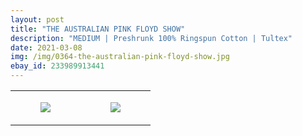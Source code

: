 ```yaml
---
layout: post
title: "THE AUSTRALIAN PINK FLOYD SHOW"
description: "MEDIUM | Preshrunk 100% Ringspun Cotton | Tultex"
date: 2021-03-08
img: /img/0364-the-australian-pink-floyd-show.jpg
ebay_id: 233989913441
---
```




<table style="width:100%;"><tr><td style="vertical-align:top;">
      <figure class="tmblr-full" data-orig-height="2048" data-orig-width="1365" data-orig-src="https://concertshirts.netlify.app/shirts/0364/0364-01.jpg"><img src="https://64.media.tumblr.com/d9a51f07aac0f93a575a70c021d64a02/412a12581bf621cd-2b/s540x810/47492501be9661ce86bfd1cc603634db46bc8a76.jpg" data-orig-height="2048" data-orig-width="1365" data-orig-src="https://concertshirts.netlify.app/shirts/0364/0364-01.jpg"/></figure></td>
    <td style="vertical-align:top;">
      <figure class="tmblr-full" data-orig-height="2048" data-orig-width="1365" data-orig-src="https://concertshirts.netlify.app/shirts/0364/0364-02.jpg"><img src="https://64.media.tumblr.com/7fdd7b81777625eeb3c1e6636d49bb2d/412a12581bf621cd-42/s540x810/ea335f701ddeba748d95fab1571f730125f8bb96.jpg" data-orig-height="2048" data-orig-width="1365" data-orig-src="https://concertshirts.netlify.app/shirts/0364/0364-02.jpg"/></figure></td>
  </tr></table>
